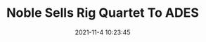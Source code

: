 ---
"title": "Noble Sells Rig Quartet To ADES"
"date": "2021-11-4 10:23:45"
"feed_name": "RIGZONE"
"feed_website": "http://www.rigzone.com/"
"feed_rss": "http://www.rigzone.com/news/rss/rigzone_latest.aspx"
"link": "https://www.rigzone.com/news/noble_sells_rig_quartet_to_ades-04-nov-2021-166913-article/?rss=true"
"source": "None"
"file": "_posts/2021-1-1-2ccf9844a1e8ec1cf4ea39a15da04185f97551b1.md"
"accident": "0"
"drilling": "0"
"dead": "0"
"injured": "0"
"arrested": "0"
"place": "unknown place"
"where": "unknown site"
"causes": "unknown"
"place_uri": "unknown place"
---